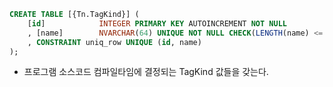 ```sql
CREATE TABLE [{Tn.TagKind}] (
    [id]            INTEGER PRIMARY KEY AUTOINCREMENT NOT NULL
    , [name]        NVARCHAR(64) UNIQUE NOT NULL CHECK(LENGTH(name) <= 64)
    , CONSTRAINT uniq_row UNIQUE (id, name)
);

```
- 프로그램 소스코드 컴파일타임에 결정되는 TagKind 값들을 갖는다.